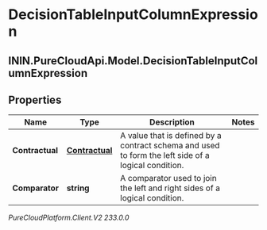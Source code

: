 # DecisionTableInputColumnExpression

## ININ.PureCloudApi.Model.DecisionTableInputColumnExpression

## Properties

|Name | Type | Description | Notes|
|------------ | ------------- | ------------- | -------------|
| **Contractual** | [**Contractual**](Contractual) | A value that is defined by a contract schema and used to form the left side of a logical condition. | |
| **Comparator** | **string** | A comparator used to join the left and right sides of a logical condition. | |



_PureCloudPlatform.Client.V2 233.0.0_
